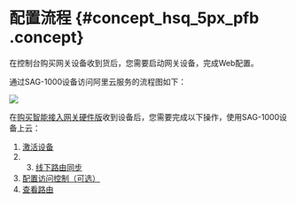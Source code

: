 # 配置流程 {#concept_hsq_5px_pfb .concept}

在控制台购买网关设备收到货后，您需要启动网关设备，完成Web配置。

通过SAG-1000设备访问阿里云服务的流程图如下：

![](http://static-aliyun-doc.oss-cn-hangzhou.aliyuncs.com/assets/img/40325/156527439021211_zh-CN.png)

在[购买智能接入网关硬件版](../../../../intl.zh-CN/购买指南/购买智能接入网关硬件版.md#)收到设备后，您需要完成以下操作，使用SAG-1000设备上云：

1.  [激活设备](../../../../intl.zh-CN/智能接入网关硬件版/SAG-1000设备管理/激活设备.md#)
2.  3.  [线下路由同步](intl.zh-CN/智能接入网关硬件版/配置指导/配置网络/线下路由同步.md#)
4.  [配置访问控制（可选）](../../../../intl.zh-CN/智能接入网关硬件版/SAG-1000设备管理/配置访问控制（可选）.md#)
5.  [查看路由](../../../../intl.zh-CN/智能接入网关硬件版/SAG-1000设备管理/查看路由.md#)

